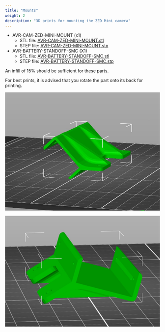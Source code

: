 ```yaml
---
title: "Mounts"
weight: 2
description: "3D prints for mounting the ZED Mini camera"
---
```


- AVR-CAM-ZED-MINI-MOUNT (x1)
  - STL file:
    [AVR-CAM-ZED-MINI-MOUNT.stl](https://cad.onshape.com/documents/275a94e0083da92079e53590/w/e0e9c910fe8fe3d17c846072/e/a02e64b6117d28952632b5bb)
  - STEP file:
    [AVR-CAM-ZED-MINI-MOUNT.stp](https://cad.onshape.com/documents/583faa803348f8994e357cc1)
- AVR-BATTERY-STANDOFF-SMC (X1)
  - STL file:
    [AVR-BATTERY-STANDOFF-SMC.stl](https://cad.onshape.com/documents/05fa168a306fc9b02dcde363)
  - STEP file:
    [AVR-BATTERY-STANDOFF-SMC.stp](https://cad.onshape.com/documents/7e88ec918372d236e4c1704a)

An infill of 15% should be sufficient for these parts.

For best prints, it is advised that you rotate the part onto its back for printing.

![Zed Mini Standard Orientation](zed_input_orientation.jpg)

![Zed Mini Print Orientation](zed_fixed_orientation.jpg)
